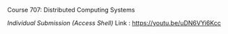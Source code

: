 Course 707: Distributed Computing Systems

*Individual Submission (Access Shell)*
Link : https://youtu.be/uDN6VYi6Kcc
